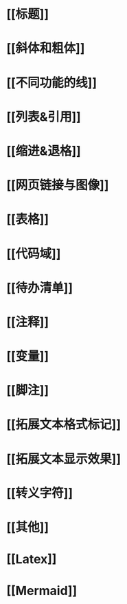 # [[标题]]

# [[斜体和粗体]]

# [[不同功能的线]]

# [[列表&引用]]

# [[缩进&退格]]

# [[网页链接与图像]]

# [[表格]]
# [[代码域]]

# [[待办清单]]

# [[注释]]
# [[变量]]

# [[脚注]]

# [[拓展文本格式标记]]

# [[拓展文本显示效果]]

# [[转义字符]]

# [[其他]]
# [[Latex]]

# [[Mermaid]]












